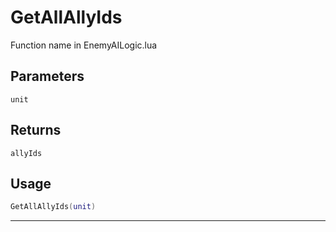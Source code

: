 # GetAllAllyIds
Function name in EnemyAILogic.lua
## Parameters
`unit`
## Returns
`allyIds`
## Usage
```lua
GetAllAllyIds(unit)
```
---
